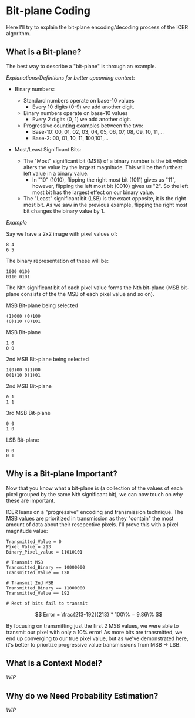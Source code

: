 # Bit-plane Coding

Here I'll try to explain the bit-plane encoding/decoding process of the ICER algorithm.

## What is a Bit-plane?

The best way to describe a "bit-plane" is through an example.

_Explanations/Defintions for better upcoming context_:
- Binary numbers:
  - Standard numbers operate on base-10 values
    - Every 10 digits (0-9) we add another digit.
  - Binary numbers operate on base-10 values
    - Every 2 digits (0, 1) we add another digit.
  - Progressive counting examples between the two:
    - Base-10: 00, 01, 02, 03, 04, 05, 06, 07, 08, 09, **1**0, 11,...
    - Base-2: 00, 01, **1**0, 11, **1**00,101,...

- Most/Least Significant Bits:
  - The "Most" significant bit (MSB) of a binary number is the bit which alters the value by the largest magnitude. This will be the furthest left value in a binary value.
    - In "10" (1010), flipping the right most bit (1011) gives us "11", however, flipping the left most bit (0010) gives us "2". So the left most bit has the largest effect on our binary value.
  - The "Least" significant bit (LSB) is the exact opposite, it is the right most bit. As we saw in the previous example, flipping the right most bit changes the binary value by 1.

_Example_

Say we have a 2x2 image with pixel values of:
```
8 4
6 5
```

The binary representation of these will be:
```
1000 0100
0110 0101
```

The Nth significant bit of each pixel value forms the Nth bit-plane (MSB bit-plane consists of the the MSB of each pixel value and so on).

MSB Bit-plane being selected
```
(1)000 (0)100
(0)110 (0)101
```

MSB Bit-plane
```
1 0
0 0
```

2nd MSB Bit-plane being selected
```
1(0)00 0(1)00
0(1)10 0(1)01
```

2nd MSB Bit-plane
```
0 1
1 1
```

3rd MSB Bit-plane
```
0 0
1 0
```

LSB Bit-plane
```
0 0
0 1
```

## Why is a Bit-plane Important?

Now that you know what a bit-plane is (a collection of the values of each pixel grouped by the same Nth significant bit), we can now touch on why these are important.

ICER leans on a "progressive" encoding and transmission technique. The MSB values are prioritized in transmission as they "contain" the most amount of data about their resepective pixels. I'll prove this with a pixel magnitude value:
```
Transmitted_Value = 0
Pixel_Value = 213
Binary_Pixel_value = 11010101

# Transmit MSB
Transmitted_Binary == 10000000
Transmitted_Value == 128

# Transmit 2nd MSB
Transmitted_Binary == 11000000
Transmitted_Value == 192

# Rest of bits fail to transmit
```

$$ Error = \frac{213-192}{213} * 100\% = 9.86\% $$

By focusing on transmitting just the first 2 MSB values, we were able to transmit our pixel with only a 10% error! As more bits are transmitted, we end up converging to our true pixel value, but as we've demonstrated here, it's better to priortize progressive value transmissions from MSB -> LSB.

## What is a Context Model?
_WIP_

## Why do we Need Probability Estimation?
_WIP_